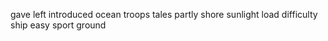 gave left introduced ocean troops tales partly shore sunlight load difficulty ship easy sport ground